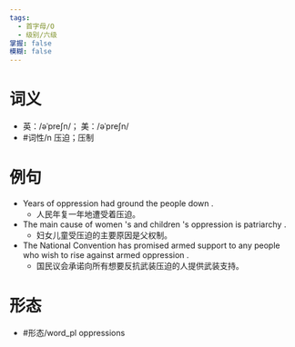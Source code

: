 ```yaml
---
tags:
  - 首字母/O
  - 级别/六级
掌握: false
模糊: false
---
```

# 词义
- 英：/əˈpreʃn/； 美：/əˈpreʃn/
- #词性/n  压迫；压制
# 例句
- Years of oppression had ground the people down .
	- 人民年复一年地遭受着压迫。
- The main cause of women 's and children 's oppression is patriarchy .
	- 妇女儿童受压迫的主要原因是父权制。
- The National Convention has promised armed support to any people who wish to rise against armed oppression .
	- 国民议会承诺向所有想要反抗武装压迫的人提供武装支持。
# 形态
- #形态/word_pl oppressions
